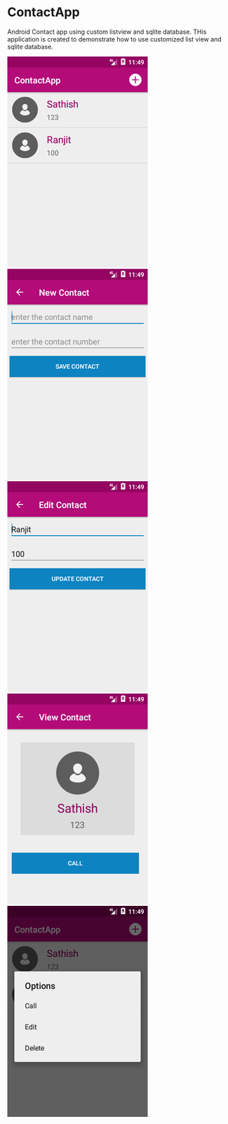 # ContactApp
Android Contact app using custom listview and sqlite database.
THis application is created to demonstrate how to use customized list view and sqlite database.

<img src="/1.png"/>
<img src="/2.png"/>
<img src="/3.png"/>
<img src="/4.png"/>
<img src="/5.png"/>
